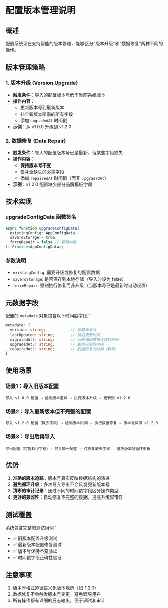 # 配置版本管理说明

## 概述

配置系统现在支持智能的版本管理，能够区分"版本升级"和"数据修复"两种不同的操作。

## 版本管理策略

### 1. 版本升级 (Version Upgrade)

- **触发条件**：导入的配置版本号低于当前系统版本
- **操作内容**：
  - 更新版本号到最新版本
  - 补全新版本所需的所有字段
  - 添加 `upgradedAt` 时间戳
- **示例**：从 v1.0.0 升级到 v1.2.0

### 2. 数据修复 (Data Repair)

- **触发条件**：导入的配置版本号已是最新，但某些字段缺失
- **操作内容**：
  - **保持版本号不变**
  - 仅补全缺失的必需字段
  - 添加 `repairedAt` 时间戳（而非 `upgradedAt`）
- **示例**：v1.2.0 配置缺少部分品牌模板字段

## 技术实现

### upgradeConfigData 函数签名

```typescript
async function upgradeConfigData(
  existingConfig: AppConfigData,
  saveToStorage = true,
  forceRepair = false // 新增参数
): Promise<AppConfigData>;
```

### 参数说明

- `existingConfig`: 需要升级或修复的配置数据
- `saveToStorage`: 是否保存到本地存储（导入时设为 false）
- `forceRepair`: 强制执行修复而非升级（当版本号已是最新时自动设置）

## 元数据字段

配置的 `metadata` 对象包含以下时间戳字段：

```typescript
metadata: {
  version: string;           // 配置版本号
  lastUpdated: string;       // 最后更新时间
  migratedAt?: string;       // 从硬编码数据迁移的时间
  upgradedAt?: string;       // 版本升级的时间
  repairedAt?: string;       // 数据修复的时间（新增）
}
```

## 使用场景

### 场景1：导入旧版本配置

```
导入 v1.0.0 配置 → 检测版本差异 → 执行版本升级 → 更新到 v1.2.0
```

### 场景2：导入最新版本但不完整的配置

```
导入 v1.2.0 配置（缺少字段）→ 检测版本相同 → 执行数据修复 → 版本号保持 v1.2.0
```

### 场景3：导出后再导入

```
导出配置（可能缺少字段）→ 导入同一配置 → 仅修复缺失字段 → 避免版本号循环更新
```

## 优势

1. **准确的版本追踪**：版本号真实反映数据结构的演进
2. **避免循环升级**：多次导入导出不会反复更新版本号
3. **清晰的审计记录**：通过不同的时间戳字段区分操作类型
4. **更好的兼容性**：自动修复不完整的数据，提高系统容错性

## 测试覆盖

系统包含完整的测试用例：

- ✅ 旧版本配置升级测试
- ✅ 最新版本配置修复测试
- ✅ 版本号保持不变验证
- ✅ 时间戳字段正确性验证

## 注意事项

1. 版本号格式遵循语义化版本规范（如 1.2.0）
2. 数据修复不会触发版本号变更，避免误导用户
3. 所有操作都有详细的日志输出，便于调试和审计

